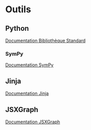 # Outils

## Python

[Documentation Bibliothèque Standard](https://docs.python.org/3/library/)

### SymPy

[Documentation SymPy](https://docs.sympy.org/latest/index.html)

## Jinja

[Documentation Jinja](https://jinja.palletsprojects.com/)

## JSXGraph

[Documentation JSXGraph](https://jsxgraph.uni-bayreuth.de/wp/docs/index.html)
